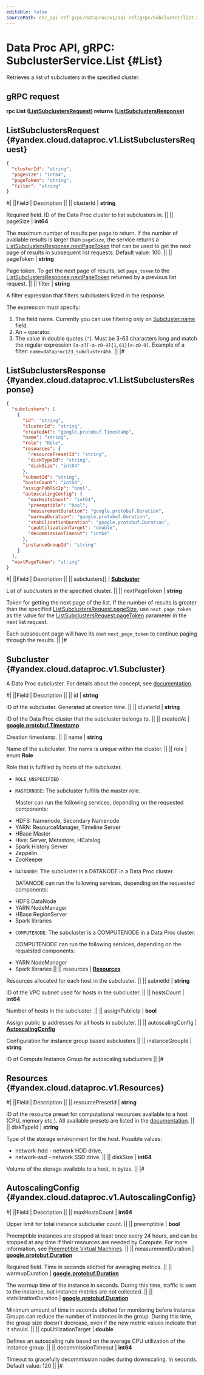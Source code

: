 ```yaml
---
editable: false
sourcePath: en/_api-ref-grpc/dataproc/v1/api-ref/grpc/Subcluster/list.md
---
```


# Data Proc API, gRPC: SubclusterService.List {#List}

Retrieves a list of subclusters in the specified cluster.

## gRPC request

**rpc List ([ListSubclustersRequest](#yandex.cloud.dataproc.v1.ListSubclustersRequest)) returns ([ListSubclustersResponse](#yandex.cloud.dataproc.v1.ListSubclustersResponse))**

## ListSubclustersRequest {#yandex.cloud.dataproc.v1.ListSubclustersRequest}

```json
{
  "clusterId": "string",
  "pageSize": "int64",
  "pageToken": "string",
  "filter": "string"
}
```

#|
||Field | Description ||
|| clusterId | **string**

Required field. ID of the Data Proc cluster to list subclusters in. ||
|| pageSize | **int64**

The maximum number of results per page to return. If the number of available
results is larger than `pageSize`, the service returns a [ListSubclustersResponse.nextPageToken](#yandex.cloud.dataproc.v1.ListSubclustersResponse)
that can be used to get the next page of results in subsequent list requests.
Default value: 100. ||
|| pageToken | **string**

Page token. To get the next page of results, set `page_token` to the
[ListSubclustersResponse.nextPageToken](#yandex.cloud.dataproc.v1.ListSubclustersResponse) returned by a previous list request. ||
|| filter | **string**

A filter expression that filters subclusters listed in the response.

The expression must specify:
1. The field name. Currently you can use filtering only on [Subcluster.name](#yandex.cloud.dataproc.v1.Subcluster) field.
2. An `=` operator.
3. The value in double quotes (`"`). Must be 3-63 characters long and match the regular expression `[a-z][-a-z0-9]{1,61}[a-z0-9]`.
Example of a filter: `name=dataproc123_subcluster456`. ||
|#

## ListSubclustersResponse {#yandex.cloud.dataproc.v1.ListSubclustersResponse}

```json
{
  "subclusters": [
    {
      "id": "string",
      "clusterId": "string",
      "createdAt": "google.protobuf.Timestamp",
      "name": "string",
      "role": "Role",
      "resources": {
        "resourcePresetId": "string",
        "diskTypeId": "string",
        "diskSize": "int64"
      },
      "subnetId": "string",
      "hostsCount": "int64",
      "assignPublicIp": "bool",
      "autoscalingConfig": {
        "maxHostsCount": "int64",
        "preemptible": "bool",
        "measurementDuration": "google.protobuf.Duration",
        "warmupDuration": "google.protobuf.Duration",
        "stabilizationDuration": "google.protobuf.Duration",
        "cpuUtilizationTarget": "double",
        "decommissionTimeout": "int64"
      },
      "instanceGroupId": "string"
    }
  ],
  "nextPageToken": "string"
}
```

#|
||Field | Description ||
|| subclusters[] | **[Subcluster](#yandex.cloud.dataproc.v1.Subcluster)**

List of subclusters in the specified cluster. ||
|| nextPageToken | **string**

Token for getting the next page of the list. If the number of results is greater than
the specified [ListSubclustersRequest.pageSize](#yandex.cloud.dataproc.v1.ListSubclustersRequest), use `next_page_token` as the value
for the [ListSubclustersRequest.pageToken](#yandex.cloud.dataproc.v1.ListSubclustersRequest) parameter in the next list request.

Each subsequent page will have its own `next_page_token` to continue paging through the results. ||
|#

## Subcluster {#yandex.cloud.dataproc.v1.Subcluster}

A Data Proc subcluster. For details about the concept, see [documentation](/docs/data-proc/concepts/).

#|
||Field | Description ||
|| id | **string**

ID of the subcluster. Generated at creation time. ||
|| clusterId | **string**

ID of the Data Proc cluster that the subcluster belongs to. ||
|| createdAt | **[google.protobuf.Timestamp](https://developers.google.com/protocol-buffers/docs/reference/google.protobuf#timestamp)**

Creation timestamp. ||
|| name | **string**

Name of the subcluster. The name is unique within the cluster. ||
|| role | enum **Role**

Role that is fulfilled by hosts of the subcluster.

- `ROLE_UNSPECIFIED`
- `MASTERNODE`: The subcluster fulfills the master role.

  Master can run the following services, depending on the requested components:
* HDFS: Namenode, Secondary Namenode
* YARN: ResourceManager, Timeline Server
* HBase Master
* Hive: Server, Metastore, HCatalog
* Spark History Server
* Zeppelin
* ZooKeeper
- `DATANODE`: The subcluster is a DATANODE in a Data Proc cluster.

  DATANODE can run the following services, depending on the requested components:
* HDFS DataNode
* YARN NodeManager
* HBase RegionServer
* Spark libraries
- `COMPUTENODE`: The subcluster is a COMPUTENODE in a Data Proc cluster.

  COMPUTENODE can run the following services, depending on the requested components:
* YARN NodeManager
* Spark libraries ||
|| resources | **[Resources](#yandex.cloud.dataproc.v1.Resources)**

Resources allocated for each host in the subcluster. ||
|| subnetId | **string**

ID of the VPC subnet used for hosts in the subcluster. ||
|| hostsCount | **int64**

Number of hosts in the subcluster. ||
|| assignPublicIp | **bool**

Assign public ip addresses for all hosts in subcluter. ||
|| autoscalingConfig | **[AutoscalingConfig](#yandex.cloud.dataproc.v1.AutoscalingConfig)**

Configuration for instance group based subclusters ||
|| instanceGroupId | **string**

ID of Compute Instance Group for autoscaling subclusters ||
|#

## Resources {#yandex.cloud.dataproc.v1.Resources}

#|
||Field | Description ||
|| resourcePresetId | **string**

ID of the resource preset for computational resources available to a host (CPU, memory etc.).
All available presets are listed in the [documentation](/docs/data-proc/concepts/instance-types). ||
|| diskTypeId | **string**

Type of the storage environment for the host.
Possible values:
* network-hdd - network HDD drive,
* network-ssd - network SSD drive. ||
|| diskSize | **int64**

Volume of the storage available to a host, in bytes. ||
|#

## AutoscalingConfig {#yandex.cloud.dataproc.v1.AutoscalingConfig}

#|
||Field | Description ||
|| maxHostsCount | **int64**

Upper limit for total instance subcluster count. ||
|| preemptible | **bool**

Preemptible instances are stopped at least once every 24 hours, and can be stopped at any time
if their resources are needed by Compute.
For more information, see [Preemptible Virtual Machines](/docs/compute/concepts/preemptible-vm). ||
|| measurementDuration | **[google.protobuf.Duration](https://developers.google.com/protocol-buffers/docs/reference/csharp/class/google/protobuf/well-known-types/duration)**

Required field. Time in seconds allotted for averaging metrics. ||
|| warmupDuration | **[google.protobuf.Duration](https://developers.google.com/protocol-buffers/docs/reference/csharp/class/google/protobuf/well-known-types/duration)**

The warmup time of the instance in seconds. During this time,
traffic is sent to the instance, but instance metrics are not collected. ||
|| stabilizationDuration | **[google.protobuf.Duration](https://developers.google.com/protocol-buffers/docs/reference/csharp/class/google/protobuf/well-known-types/duration)**

Minimum amount of time in seconds allotted for monitoring before
Instance Groups can reduce the number of instances in the group.
During this time, the group size doesn't decrease, even if the new metric values
indicate that it should. ||
|| cpuUtilizationTarget | **double**

Defines an autoscaling rule based on the average CPU utilization of the instance group. ||
|| decommissionTimeout | **int64**

Timeout to gracefully decommission nodes during downscaling. In seconds. Default value: 120 ||
|#